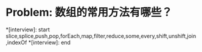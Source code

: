 # Problem: 数组的常用方法有哪些？

*[interview]: start
slice,splice,push,pop,forEach,map,filter,reduce,some,every,shift,unshift,join,indexOf
*[interview]: end
